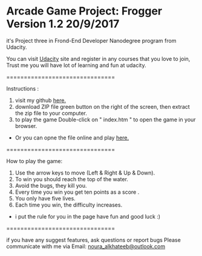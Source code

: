 Arcade Game Project: Frogger Version 1.2 20/9/2017
===============================

it's Project three in Frond-End Developer Nanodegree program from Udacity.

You can visit [Udacity]( https://www.udacity.com/) site and register in any courses that you love to join, Trust me you will have lot of learning and fun at udacity.

===============================

Instructions :

1.  visit my github [here.](https://github.com/nouraal/frontend-nanodegree-arcade-game-master)
2. download ZIP file green button on the right of the screen,  then extract the zip file to your computer.
3. to play the game  Double-click on " index.htm " to open the game in your browser.

* Or you can opne the file online and play [here.](https://nouraal.github.io/frontend-nanodegree-arcade-game-master/)

===============================

How to play the game:

1. Use the arrow keys to move (Left & Right & Up & Down).
2. To win you should  reach the top of the water.
3. Avoid the bugs, they kill you.
4. Every time you win you get ten points as a score .
5. You only have five lives.
6. Each time you win, the difficulty increases.

* i put the rule for you in the page have fun and good luck :)

===============================

if you have any suggest features, ask questions or report bugs  Please communicate with me via
Email: noura_alkhateeb@outlook.com

